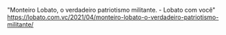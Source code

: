 
"Monteiro Lobato, o verdadeiro patriotismo militante. - Lobato com você" https://lobato.com.vc/2021/04/monteiro-lobato-o-verdadeiro-patriotismo-militante/
